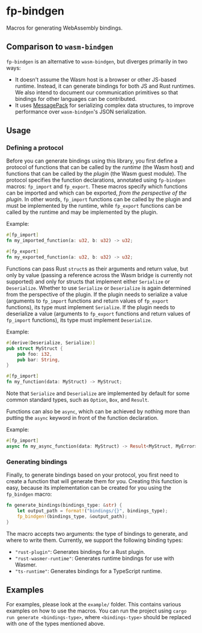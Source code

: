 # fp-bindgen

Macros for generating WebAssembly bindings.

## Comparison to `wasm-bindgen`

`fp-bindgen` is an alternative to `wasm-bindgen`, but diverges primarily in two ways:

- It doesn't assume the Wasm host is a browser or other JS-based runtime. Instead, it can generate
  bindings for both JS and Rust runtimes. We also intend to document our communication primitives so
  that bindings for other languages can be contributed.
- It uses [MessagePack](https://msgpack.org/index.html) for serializing complex data structures, to
  improve performance over `wasm-bindgen`'s JSON serialization.

## Usage

### Defining a protocol

Before you can generate bindings using this library, you first define a protocol of functions that
can be called by the _runtime_ (the Wasm host) and functions that can be called by the _plugin_ (the
Wasm guest module). The protocol specifies the function declarations, annotated using `fp-bindgen`
macros: `fp_import` and `fp_export`. These macros specify which functions can be imported and which
can be exported, _from the perspective of the plugin_. In other words, `fp_import` functions can be
called by the plugin and must be implemented by the runtime, while `fp_export` functions can be
called by the runtime and may be implemented by the plugin.

Example:

```rust
#[fp_import]
fn my_imported_function(a: u32, b: u32) -> u32;

#[fp_export]
fn my_exported_function(a: u32, b: u32) -> u32;
```

Functions can pass Rust `struct`s as their arguments and return value, but only by value (passing
a reference across the Wasm bridge is currently not supported) and only for structs that implement
either `Serialize` or `Deserialize`. Whether to use `Serialize` or `Deserialize` is again determined
from the perspective of the plugin. If the plugin needs to serialize a value (arguments to
`fp_import` functions and return values of `fp_export` functions), its type must implement
`Serialize`. If the plugin needs to deserialize a value (arguments to `fp_export` functions and
return values of `fp_import` functions), its type must implement `Deserialize`.

Example:

```rust
#[derive(Deserialize, Serialize)]
pub struct MyStruct {
    pub foo: i32,
    pub bar: String,
}

#[fp_import]
fn my_function(data: MyStruct) -> MyStruct;
```

Note that `Serialize` and `Deserialize` are implemented by default for some common standard types,
such as `Option`, `Box`, and `Result`.

Functions can also be `async`, which can be achieved by nothing more than putting the `async`
keyword in front of the function declaration.

Example:

```rust
#[fp_import]
async fn my_async_function(data: MyStruct) -> Result<MyStruct, MyError>;
```

### Generating bindings

Finally, to generate bindings based on your protocol, you first need to create a function that will
generate them for you. Creating this function is easy, because its implementation can be created for
you using the `fp_bindgen` macro:

```rust
fn generate_bindings(bindings_type: &str) {
    let output_path = format!("bindings/{}", bindings_type);
    fp_bindgen!(bindings_type, &output_path);
}
```

The macro accepts two arguments: the type of bindings to generate, and where to write them.
Currently, we support the following binding types:

- `"rust-plugin"`: Generates bindings for a Rust plugin.
- `"rust-wasmer-runtime"`: Generates runtime bindings for use with Wasmer.
- `"ts-runtime"`: Generates bindings for a TypeScript runtime.

## Examples

For examples, please look at the `example/` folder. This contains various examples on how to use
the macros. You can run the project using `cargo run generate <bindings-type>`, where
`<bindings-type>` should be replaced with one of the types mentioned above.
